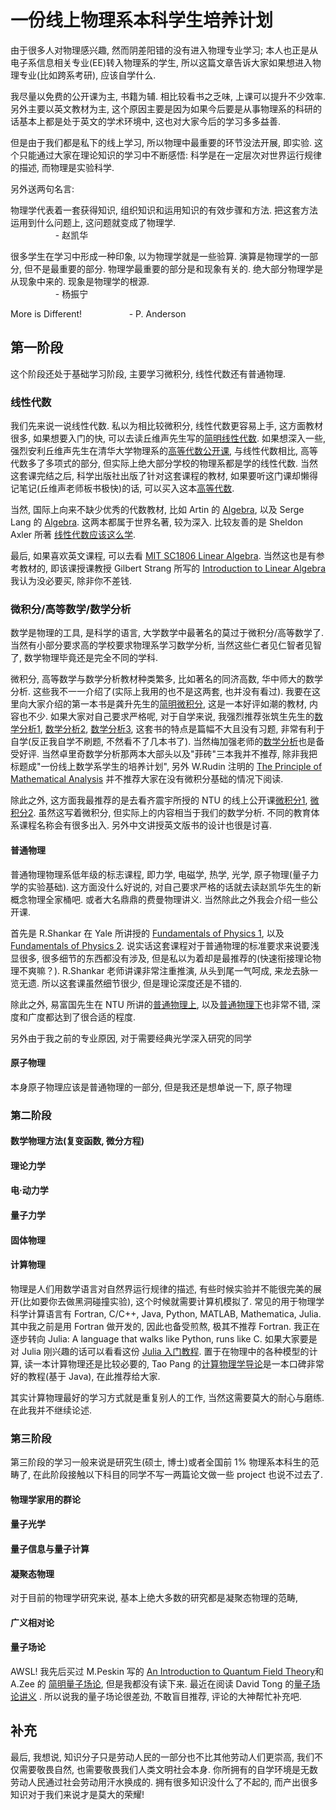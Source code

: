# 一份线上物理系本科学生培养计划

由于很多人对物理感兴趣, 然而阴差阳错的没有进入物理专业学习; 本人也正是从电子系信息相关专业(EE)转入物理系的学生, 所以这篇文章告诉大家如果想进入物理专业(比如跨系考研), 应该自学什么.

我尽量以免费的公开课为主, 书籍为辅. 相比较看书之乏味, 上课可以提升不少效率. 另外主要以英文教材为主, 这个原因主要是因为如果今后要是从事物理系的科研的话基本上都是处于英文的学术环境中, 这也对大家今后的学习多多益善.

但是由于我们都是私下的线上学习, 所以物理中最重要的环节没法开展, 即实验. 这个只能通过大家在理论知识的学习中不断感悟: 科学是在一定层次对世界运行规律的描述, 而物理是实验科学.

另外送两句名言:

物理学代表着一套获得知识, 组织知识和运用知识的有效步骤和方法. 把这套方法运用到什么问题上, 这问题就变成了物理学.  
&emsp; &emsp; &emsp; &emsp; - 赵凯华

很多学生在学习中形成一种印象, 以为物理学就是一些验算. 演算是物理学的一部分, 但不是最重要的部分. 物理学最重要的部分是和现象有关的. 绝大部分物理学是从现象中来的. 现象是物理学的根源.  
&emsp; &emsp; &emsp; &emsp; - 杨振宁

More is Different!
&emsp; &emsp; &emsp; &emsp; - P. Anderson

## 第一阶段

这个阶段还处于基础学习阶段, 主要学习微积分, 线性代数还有普通物理.

### 线性代数

我们先来说一说线性代数. 私以为相比较微积分, 线性代数更容易上手, 这方面教材很多, 如果想要入门的快, 可以去读丘维声先生写的[简明线性代数](https://book.douban.com/subject/1247847/). 如果想深入一些, 强烈安利丘维声先生在清华大学物理系的[高等代数公开课](https://www.bilibili.com/video/av39523603), 与线性代数相比, 高等代数多了多项式的部分, 但实际上绝大部分学校的物理系都是学的线性代数. 当然这套课完结之后, 科学出版社出版了针对这套课程的教材, 如果要听这门课却懒得记笔记(丘维声老师板书极快)的话, 可以买入这本[高等代数](https://book.douban.com/subject/23114342/).

当然, 国际上向来不缺少优秀的代数教材, 比如 Artin 的 [Algebra](ttps://book.douban.com/subject/5496239/), 以及 Serge Lang 的 [Algebra](https://book.douban.com/subject/1462025/). 这两本都属于世界名著, 较为深入. 比较友善的是 Sheldon Axler 所著 [线性代数应该这么学](https://book.douban.com/subject/3715623/).

最后, 如果喜欢英文课程, 可以去看 [MIT SC1806 Linear Algebra](https://www.bilibili.com/video/av36568126?). 当然这也是有参考教材的, 即该课授课教授 Gilbert Strang 所写的 [Introduction to Linear Algebra](https://book.douban.com/subject/3582335/) 我认为没必要买, 除非你不差钱.

### 微积分/高等数学/数学分析

数学是物理的工具, 是科学的语言, 大学数学中最著名的莫过于微积分/高等数学了. 当然有小部分要求高的学校要求物理系学习数学分析, 当然这些仁者见仁智者见智了, 数学物理毕竟还是完全不同的学科.

微积分, 高等数学与数学分析教材种类繁多, 比如著名的同济高数, 华中师大的数学分析. 这些我不一一介绍了(实际上我用的也不是这两套, 也并没有看过). 我要在这里向大家介绍的第一本书是龚升先生的[简明微积分](https://book.douban.com/subject/2025549/), 这是一本好评如潮的教材, 内容也不少. 如果大家对自己要求严格呢, 对于自学来说, 我强烈推荐张筑生先生的[数学分析1](https://book.douban.com/subject/1130381/), [数学分析2](https://book.douban.com/subject/1130384/), [数学分析3](https://book.douban.com/subject/1122660/), 这套书的特点是篇幅不大且没有习题, 非常有利于自学(反正我自学不刷题, 不然看不了几本书了). 当然梅加强老师的[数学分析](https://book.douban.com/subject/6750826/)也是备受好评. 当然卓里奇数学分析那两本大部头以及"菲砖"三本我并不推荐, 除非我把标题成"一份线上数学系学生的培养计划", 另外 W.Rudin 注明的 [The Principle of Mathematical Analysis](https://book.douban.com/subject/1230288/) 并不推荐大家在没有微积分基础的情况下阅读.

除此之外, 这方面我最推荐的是去看齐震宇所授的 NTU 的线上公开课[微积分1](https://www.bilibili.com/video/av40859191), [微积分2](https://www.bilibili.com/video/av41382014). 虽然这写着微积分, 但实际上的内容相当于我们的数学分析. 不同的教育体系课程名称会有很多出入. 另外中文讲授英文版书的设计也很是讨喜.

#### 普通物理

普通物理物理系低年级的标志课程, 即力学, 电磁学, 热学, 光学, 原子物理(量子力学的实验基础). 这方面没什么好说的, 对自己要求严格的话就去读赵凯华先生的新概念物理全家桶吧. 或者大名鼎鼎的费曼物理讲义. 当然除此之外我会介绍一些公开课.

首先是 R.Shankar 在 Yale 所讲授的 [Fundamentals of Physics 1](http://open.163.com/special/fundamentalsofphysics/), 以及 [Fundamentals of Physics 2](http://open.163.com/special/opencourse/physicsii.html). 说实话这套课程对于普通物理的标准要求来说要浅显很多, 很多细节的东西都没有涉及, 但是私以为着却是最推荐的(快速衔接理论物理不爽嘛？). R.Shankar 老师讲课非常注重推演, 从头到尾一气呵成, 来龙去脉一览无遗. 所以这套课虽然细节很少, 但是理论深度还是不错的.

除此之外, 易富国先生在 NTU 所讲的[普通物理上](https://www.youtube.com/playlist?list=PLvWQohjH8rwgugwlNnr_k18DsjQoTdqnH), 以及[普通物理下](https://www.youtube.com/playlist?list=PLvWQohjH8rwgfvAMU8xZnRiaoByFkapym)也非常不错, 深度和广度都达到了很合适的程度.

另外由于我之前的专业原因, 对于需要经典光学深入研究的同学

#### 原子物理

本身原子物理应该是普通物理的一部分, 但是我还是想单说一下, 原子物理

### 第二阶段

#### 数学物理方法(复变函数, 微分方程)

#### 理论力学

#### 电·动力学

#### 量子力学

#### 固体物理

#### 计算物理

物理是人们用数学语言对自然界运行规律的描述, 有些时候实验并不能很完美的展开(比如要你去做黑洞碰撞实验), 这个时候就需要计算机模拟了. 常见的用于物理学科学计算语言有 Fortran, C/C++, Java, Python, MATLAB, Mathematica, Julia. 其中我之前是用 Fortran 做开发的, 因此也备受煎熬, 极其不推荐 Fortran. 我正在逐步转向 Julia: A language that walks like Python, runs like C. 如果大家要是对 Julia 刚兴趣的话可以看看这份 [Julia 入门教程](https://github.com/bkamins/The-Julia-Express). 置于在物理中的各种模型的计算, 读一本计算物理还是比较必要的, Tao Pang 的[计算物理学导论](https://book.douban.com/subject/6527932/)是一本口碑非常好的教程(基于 Java), 在此推荐给大家.

其实计算物理最好的学习方式就是重复别人的工作, 当然这需要莫大的耐心与磨练. 在此我并不继续论述.

### 第三阶段

第三阶段的学习一般来说是研究生(硕士, 博士)或者全国前 1% 物理系本科生的范畴了, 在此阶段接触以下科目的同学不写一两篇论文做一些 project 也说不过去了.

#### 物理学家用的群论

#### 量子光学

#### 量子信息与量子计算

#### 凝聚态物理

对于目前的物理学研究来说, 基本上绝大多数的研究都是凝聚态物理的范畴, 

#### 广义相对论

#### 量子场论

AWSL! 我先后买过 M.Peskin 写的 [An Introduction to Quantum Field Theory](https://book.douban.com/subject/1416424/)和 A.Zee 的 [简明量子场论](https://book.douban.com/subject/25754070/), 但是我都没有读下来. 最近在阅读 David Tong 的[量子场论讲义](http://www.damtp.cam.ac.uk/user/tong/qft/qft.pdf) . 所以说我的量子场论很差劲, 不敢盲目推荐, 评论的大神帮忙补充吧.

## 补充

最后, 我想说, 知识分子只是劳动人民的一部分也不比其他劳动人们更崇高, 我们不仅需要敬畏自然, 也需要敬畏我们人类文明社会本身. 你所拥有的自学环境是无数劳动人民通过社会劳动用汗水换成的. 拥有很多知识没什么了不起的, 而产出很多知识对于我们来说才是莫大的荣耀!